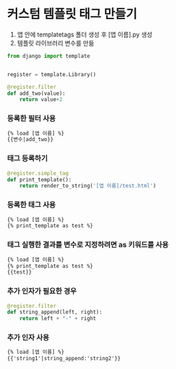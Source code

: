 # 커스텀 템플릿 태그 만들기

1. 앱 안에 templatetags 폴더 생성 후 [앱 이름].py 생성
2. 템플릿 라이브러리 변수를 만듦
```python
from django import template


register = template.Library()

@register.filter
def add_two(value):
    return value+2
```

### 등록한 필터 사용 
```html
{% load [앱 이름] %}
{{변수|add_two}}
```

### 태그 등록하기
```python
@register.simple_tag
def print_template():
    return render_to_string('[앱 이름]/test.html')
```

### 등록한 태그 사용
```html
{% load [앱 이름] %}
{% print_template as test %}
```

### 태그 실행한 결과를 변수로 지정하려면 as 키워드를 사용
```html
{% load [앱 이름] %}
{% print_template as test %}
{{test}} 
```

### 추가 인자가 필요한 경우
```python
@register.filter
def string_append(left, right):
    return left + "-" + right
```

### 추가 인자 사용
```html
{% load [앱 이름] %}
{{'string1'|string_append:'string2'}}
```

